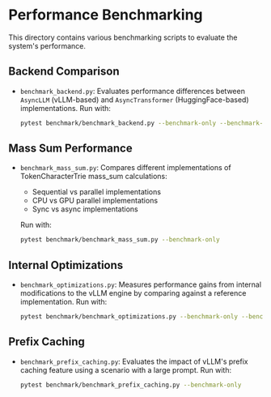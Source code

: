 # Performance Benchmarking

This directory contains various benchmarking scripts to evaluate the system's performance.

## Backend Comparison
* `benchmark_backend.py`: Evaluates performance differences between `AsyncLLM` (vLLM-based) and `AsyncTransformer` (HuggingFace-based) implementations. Run with:
    ```bash
    pytest benchmark/benchmark_backend.py --benchmark-only --benchmark-group-by=func
    ```

## Mass Sum Performance
* `benchmark_mass_sum.py`: Compares different implementations of TokenCharacterTrie mass_sum calculations:
  - Sequential vs parallel implementations
  - CPU vs GPU parallel implementations
  - Sync vs async implementations
  
  Run with:
    ```bash
    pytest benchmark/benchmark_mass_sum.py --benchmark-only
    ```

## Internal Optimizations
* `benchmark_optimizations.py`: Measures performance gains from internal modifications to the vLLM engine by comparing against a reference implementation. Run with:
    ```bash
    pytest benchmark/benchmark_optimizations.py --benchmark-only --benchmark-group-by=func
    ```

## Prefix Caching
* `benchmark_prefix_caching.py`: Evaluates the impact of vLLM's prefix caching feature using a scenario with a large prompt. Run with:
    ```bash
    pytest benchmark/benchmark_prefix_caching.py --benchmark-only
    ```
